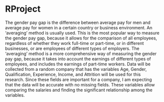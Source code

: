 # RProject
The gender pay gap is the difference between average pay for men and average pay for women in a certain country or business environment. An ‘averaging’ method is usually used. This is the most popular way to measure the gender pay gap, because it allows for the comparison of all employees, regardless of whether they work full-time or part-time, or in different businesses, or are employees of different types of employers. The ‘averaging’ method is a more comprehensive way of measuring the gender pay gap, because it takes into account the earnings of different types of employees, and includes the earnings of part-time workers.
Data will be collected from a random company that has the variables Age, Gender, Qualification, Experience, Income, and Attrition will be used for this research. Since these fields are important for a company, I am expecting that the data will be accurate with no missing fields. These variables allow comparing the salaries and finding the significant relationship among the variables.

